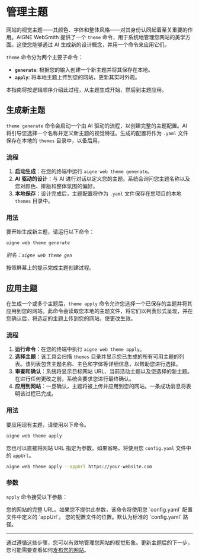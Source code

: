 # 管理主题

网站的视觉主题——其颜色、字体和整体风格——对其身份认同起着至关重要的作用。AIGNE WebSmith 提供了一个 `theme` 命令，用于系统地管理您网站的美学方面。这使您能够通过 AI 生成新的设计概念，并用一个命令来应用它们。

`theme` 命令分为两个主要子命令：
*   **`generate`**: 根据您的输入创建一个新主题并将其保存在本地。
*   **`apply`**: 将本地主题上传到您的网站，更新其实时外观。

本指南将按逻辑顺序介绍此过程，从主题生成开始，然后到主题应用。

## 生成新主题

`theme generate` 命令会启动一个由 AI 驱动的流程，以创建完整的主题配置。AI 将引导您选择一个名称并定义新主题的视觉特征。生成的配置将作为 `.yaml` 文件保存在本地的 `themes` 目录中，以备后用。

### 流程

1.  **启动生成**：在您的终端中运行 `aigne web theme generate`。
2.  **AI 驱动的设计**：与 AI 进行对话以定义您的主题。系统会询问您主题名称以及您对颜色、排版和整体氛围的偏好。
3.  **本地保存**：设计完成后，主题配置将作为 `.yaml` 文件保存在您项目的本地 `themes` 目录中。

### 用法

要开始生成新主题，请运行以下命令：

```sh
aigne web theme generate
```
*别名：`aigne web theme gen`*

按照屏幕上的提示完成主题创建过程。

## 应用主题

在生成一个或多个主题后，`theme apply` 命令允许您选择一个已保存的主题并将其应用到您的网站。此命令会读取您本地的主题文件，将它们以列表形式呈现，并在您确认后，将选定的主题上传到您的网站，使更改生效。

### 流程

1.  **运行命令**：在您的终端中执行 `aigne web theme apply`。
2.  **选择主题**：该工具会扫描 `themes` 目录并显示您已生成的所有可用主题的列表。该列表包含主题名称、主色和字体等详细信息，以帮助您进行选择。
3.  **审查和确认**：系统将显示目标网站 URL、当前活动主题以及您选择的新主题。在进行任何更改之前，系统会要求您进行最终确认。
4.  **应用到网站**：一旦确认，主题将被上传并应用到您的网站。一条成功消息将表明该过程已完成。

### 用法

要应用现有主题，请使用以下命令。

```sh
aigne web theme apply
```

您也可以直接将网站 URL 指定为参数。如果省略，将使用您 `config.yaml` 文件中的 `appUrl`。

```sh
aigne web theme apply --appUrl https://your-website.com
```

### 参数

`apply` 命令接受以下参数：

<x-field-group>
  <x-field data-name="appUrl" data-type="string" data-required="false">
    <x-field-desc markdown>您的网站的完整 URL。如果您不提供此参数，该命令将使用您 `config.yaml` 配置文件中定义的 `appUrl`。</x-field-desc>
  </x-field>
  <x-field data-name="config" data-type="string" data-required="false">
    <x-field-desc markdown>您的配置文件的位置。默认为标准的 `config.yaml` 路径。</x-field-desc>
  </x-field>
</x-field-group>

---

通过遵循这些步骤，您可以有效地管理您网站的视觉形象。更新主题后的下一步，您可能需要查看如何[发布您的网站](./core-tasks-publishing-your-website.md)。